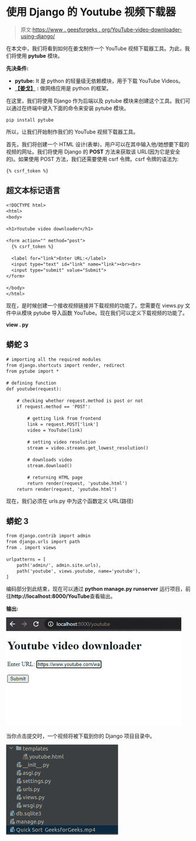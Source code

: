 # 使用 Django 的 Youtube 视频下载器

> 原文:[https://www . geesforgeks . org/YouTube-video-downloader-using-django/](https://www.geeksforgeeks.org/youtube-video-downloader-using-django/)

在本文中，我们将看到如何在姜戈制作一个 YouTube 视频下载器工具。为此，我们将使用 **pytube** 模块。

**先决条件:**

*   **pytube:** It 是 python 的轻量级无依赖模块，用于下载 YouTube Videos。
*   [**【姜戈】**](https://www.geeksforgeeks.org/django-basics/) **:** 做网络应用是 python 的框架。

在这里，我们将使用 Django 作为后端以及 pytube 模块来创建这个工具。我们可以通过在终端中键入下面的命令来安装 pytube 模块。

```
pip install pytube
```

所以，让我们开始制作我们的 YouTube 视频下载器工具。

首先，我们将创建一个 HTML 设计(表单)，用户可以在其中输入他/她想要下载的视频的网址。我们将使用 Django 的 **POST** 方法来获取该 URL(因为它是安全的)。如果使用 POST 方法，我们还需要使用 csrf 令牌。csrf 令牌的语法为:

```
{% csrf_token %}
```

## 超文本标记语言

```
<!DOCTYPE html>
<html>
<body>

<h1>Youtube video downloader</h1>

<form action="" method="post">
  {% csrf_token %}

  <label for="link">Enter URL:</label>
  <input type="text" id="link" name="link"><br><br>
  <input type="submit" value="Submit">
</form>

</body>
</html>
```

现在，是时候创建一个接收视频链接并下载视频的功能了。您需要在 views.py 文件中从模块 pytube 导入函数 YouTube。现在我们可以定义下载视频的功能了。

**view . py**

## 蟒蛇 3

```
# importing all the required modules
from django.shortcuts import render, redirect
from pytube import *

# defining function
def youtube(request):

    # checking whether request.method is post or not
    if request.method == 'POST':

        # getting link from frontend
        link = request.POST['link']
        video = YouTube(link)

        # setting video resolution
        stream = video.streams.get_lowest_resolution()

        # downloads video
        stream.download()

        # returning HTML page
        return render(request, 'youtube.html')
    return render(request, 'youtube.html')
```

现在，我们必须在 urls.py 中为这个函数定义 URL(路径)

## 蟒蛇 3

```
from django.contrib import admin
from django.urls import path
from . import views

urlpatterns = [
    path('admin/', admin.site.urls),
    path('youtube', views.youtube, name='youtube'),
]
```

编码部分到此结束，现在可以通过 **python manage.py runserver** 运行项目，前往**http://localhost:8000/YouTube**查看输出。

**输出:**

![](img/3cf634b96a49f08b5f63306262127b29.png)

当你点击提交时，一个视频将被下载到你的 Django 项目目录中。

![django youtube downloader](img/62b0add670395afb0f3e7faaaecffd93.png)